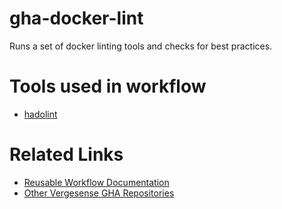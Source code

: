 # gha-docker-lint
Runs a set of docker linting tools and checks for best practices.

# Tools used in workflow
- [hadolint](https://github.com/aelsabbahy/goss)

# Related Links
- [Reusable Workflow Documentation](https://docs.github.com/en/actions/learn-github-actions/reusing-workflows)
- [Other Vergesense GHA Repositories](https://github.com/vergesense?q=gha-&type=all&language=&sort=)
